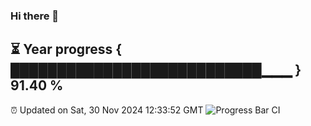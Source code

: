 ### Hi there 👋
⏳ Year progress { ███████████████████████████▁▁▁ } 91.40 %
---
⏰ Updated on Sat, 30 Nov 2024 12:33:52 GMT
![Progress Bar CI](https://github.com/liununu/liununu/workflows/Progress%20Bar%20CI/badge.svg)

